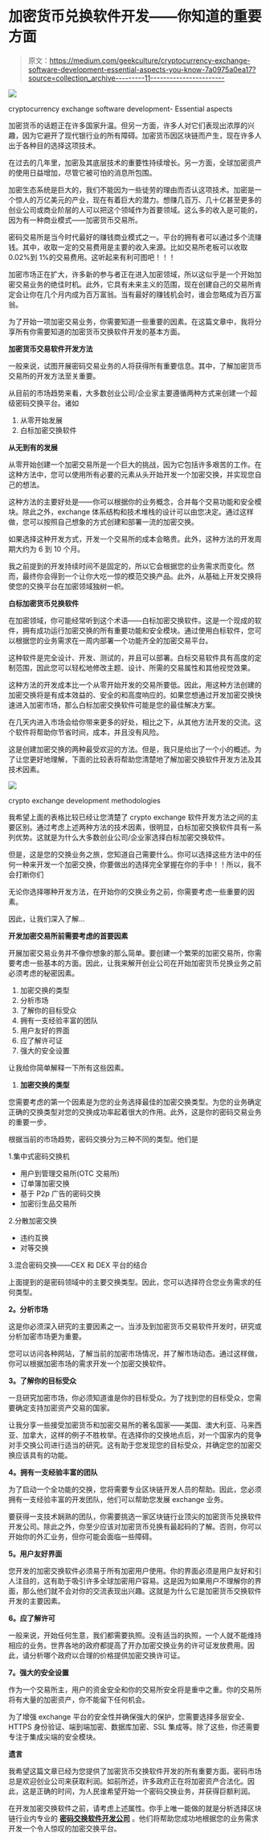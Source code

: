 # 加密货币兑换软件开发——你知道的重要方面

> 原文：<https://medium.com/geekculture/cryptocurrency-exchange-software-development-essential-aspects-you-know-7a0975a0ea17?source=collection_archive---------11----------------------->

![](img/acb4baa8aef10e5ef9dd25755ca7221d.png)

cryptocurrency exchange software development- Essential aspects

加密货币的话题正在许多国家升温。但另一方面，许多人对它们表现出浓厚的兴趣，因为它避开了现代银行业的所有障碍。加密货币因区块链而产生，现在许多人出于各种目的选择这项技术。

在过去的几年里，加密及其底层技术的重要性持续增长。另一方面，全球加密资产的使用日益增加，尽管它被可怕的消息所包围。

加密生态系统是巨大的，我们不能因为一些徒劳的理由而否认这项技术。加密是一个惊人的万亿美元的产业，现在有着巨大的潜力。想赚几百万、几十亿甚至更多的创业公司或商业阶层的人可以把这个领域作为首要领域。这么多的收入是可能的，因为有一种商业模式——加密货币交易所。

密码交易所是当今时代最好的赚钱商业模式之一。平台的拥有者可以通过多个流赚钱。其中，收取一定的交易费用是主要的收入来源。比如交易所老板可以收取 0.02%到 1%的交易费用。这听起来有利可图吧！！！

加密市场正在扩大，许多新的参与者正在进入加密领域，所以这似乎是一个开始加密交易业务的绝佳时机。此外，它具有未来主义的范围，现在创建自己的交易所肯定会让你在几个月内成为百万富翁。当有最好的赚钱机会时，谁会忽略成为百万富翁。

为了开始一项加密交易业务，你需要知道一些重要的因素。在这篇文章中，我将分享所有你需要知道的加密货币交换软件开发的基本方面。

**加密货币交易软件开发方法**

一般来说，试图开展密码交易业务的人将获得所有重要信息。其中，了解加密货币交易所的开发方法至关重要。

从目前的市场趋势来看，大多数创业公司/企业家主要遵循两种方式来创建一个超级密码交换平台。诸如

1.  从零开始发展
2.  白标加密交换软件

**从无到有的发展**

从零开始创建一个加密交易所是一个巨大的挑战，因为它包括许多艰苦的工作。在这种方法中，您可以使用所有必要的元素从头开始开发一个加密交换，并实现您自己的想法。

这种方法的主要好处是——你可以根据你的业务概念，合并每个交易功能和安全模块。除此之外，exchange 体系结构和技术堆栈的设计可以由您决定。通过这样做，您可以按照自己想象的方式创建和部署一流的加密交换。

如果选择这种开发方式，开发一个交易所的成本会略贵。此外，这种方法的开发周期大约为 6 到 10 个月。

我之前提到的开发持续时间不是固定的，所以它会根据您的业务需求而变化。然而，最终你会得到一个让你大吃一惊的模范交换产品。此外，从基础上开发交换将使您的交换平台在加密领域独树一帜。

**白标加密货币兑换软件**

在加密领域，你可能经常听到这个术语——白标加密交换软件。这是一个现成的软件，拥有成功运行加密交换的所有重要功能和安全模块。通过使用白标软件，您可以根据您的业务需求在一周内部署一个功能齐全的加密交易平台。

这种软件是完全设计、开发、测试的，并且可以部署。白标交易软件具有高度的定制范围，因此您可以轻松地修改主题、设计、所需的交易属性和其他视觉效果。

这种方法的开发成本比一个从零开始开发的交易所要低。因此，用这种方法创建的加密交换将是有成本效益的、安全的和高度响应的。如果您想通过开发加密交换快速进入加密市场，那么白标加密交换软件可能是您的最佳解决方案。

在几天内进入市场会给你带来更多的好处，相比之下，从其他方法开发的交流。这个软件将帮助你节省时间，成本，并且没有风险。

这是创建加密交换的两种最受欢迎的方法。但是，我只是给出了一个小的概述。为了让您更好地理解，下面的比较表将帮助您清楚地了解加密交换软件开发方法及其技术因素。

![](img/3aee45b87d322fa8aa7cc687a4ebfd92.png)

crypto exchange development methodologies

我希望上面的表格比较已经让您清楚了 crypto exchange 软件开发方法之间的主要区别。通过考虑上述两种方法的技术因素，很明显，白标加密交换软件具有一系列优势。这就是为什么大多数创业公司/企业家选择白标加密交换软件。

但是，这是您的交换业务之旅，您知道自己需要什么。你可以选择这些方法中的任何一种来开发一个加密交换，你要做出的选择完全掌握在你的手中！！所以，我不会打断你们

无论你选择哪种开发方法，在开始你的交换业务之前，你需要考虑一些重要的因素。

因此，让我们深入了解…

**开发加密交易所前需要考虑的首要因素**

开展加密交易业务并不像你想象的那么简单。要创建一个繁荣的加密交易所，你需要考虑一些基本的方面。因此，让我来解开创业公司在开始加密货币兑换业务之前必须考虑的秘密因素。

1.  加密交换的类型
2.  分析市场
3.  了解你的目标受众
4.  拥有一支经验丰富的团队
5.  用户友好的界面
6.  应了解许可证
7.  强大的安全设置

让我给你简单解释一下所有这些因素。

1.  **加密交换的类型**

您需要考虑的第一个因素是为您的业务选择最佳的加密交换类型。为您的业务确定正确的交换类型对您的交换成功率起着很大的作用。此外，这是你的密码交易业务的重要一步。

根据当前的市场趋势，密码交换分为三种不同的类型。他们是

1.集中式密码交换机

*   用户到管理交易所(OTC 交易所)
*   订单簿加密交换
*   基于 P2p 广告的密码交换
*   加密衍生品交易所

2.分散加密交换

*   违约互换
*   对等交换

3.混合密码交换——CEX 和 DEX 平台的结合

上面提到的是密码领域中的主要交换类型。因此，您可以选择符合您业务需求的任何类型。

**2。分析市场**

这是你必须深入研究的主要因素之一。当涉及到加密货币交易软件开发时，研究或分析加密市场更为重要。

您可以访问各种网站，了解当前的加密市场情况，并了解市场动态。通过这样做，你可以根据加密市场的需求开发一个加密交换软件。

**3。了解你的目标受众**

一旦研究加密市场，你必须知道谁是你的目标受众。为了找到您的目标受众，您需要确定支持加密资产交易的国家。

让我分享一些接受加密货币和加密交易所的著名国家——美国、澳大利亚、马来西亚、加拿大，这样的例子不胜枚举。在选择你的交换地点后，对一个国家内的竞争对手交换公司进行适当的研究。这有助于您发现您的目标受众，并确定您的加密交换应该具有的功能。

**4。拥有一支经验丰富的团队**

为了启动一个全功能的交换，您将需要专业区块链开发人员的帮助。因此，您必须拥有一支经验丰富的开发团队，他们可以帮助您发展 exchange 业务。

要获得一支技术娴熟的团队，你需要挑选一家区块链行业顶尖的加密货币兑换软件开发公司。除此之外，你至少应该对加密货币兑换有最起码的了解。否则，你可以开始你的外汇业务，但你可能会面临一些障碍。

**5。用户友好界面**

您开发的加密交换软件必须易于所有加密用户使用。你的界面必须是用户友好和引人注目的，这有助于吸引许多全球加密用户容易。这是因为如果用户不理解你的界面，那么他们就不会对你的交流表现出兴趣。这就是为什么它是加密货币交换软件开发的主要因素。

**6。应了解许可**

一般来说，开始任何生意，我们都需要执照。没有适当的执照，一个人就不能维持相应的业务。世界各地的政府都提高了开办加密交换业务的许可证发放费用。因此，请分析哪个政府以合理的价格提供加密交换许可证。

**7。强大的安全设置**

作为一个交易所主，用户的资金安全和你的交易所安全将是重中之重。你的交易所将有大量的加密资产，你不能留下任何机会。

为了增强 exchange 平台的安全性并确保强大的保护，您需要选择多层安全、HTTPS 身份验证、端到端加密、数据库加密、SSL 集成等。除了这些，你还需要专注于集成尖端的安全模块。

**遗言**

我希望这篇文章已经为您提供了加密货币交换软件开发的所有重要方面。密码市场总是欢迎创业公司来获取利润。如前所述，许多政府正在将加密资产合法化。因此，这是正确的时间，为人民谁希望开始一个密码交换业务，并获得巨额利润。

在开发加密交换软件之前，请考虑上述属性。你手上唯一能做的就是分析选择区块链行业内专业的 [**密码交换软件开发公司**](https://www.zabtechnologies.net/cryptocurrency-exchange-software-development-company?utm_source=cryptoexchange&utm_medium=blog&utm_campaign=rlblog1) 。他们将帮助您成功地根据您的业务需求开发一个令人惊叹的加密交换平台。